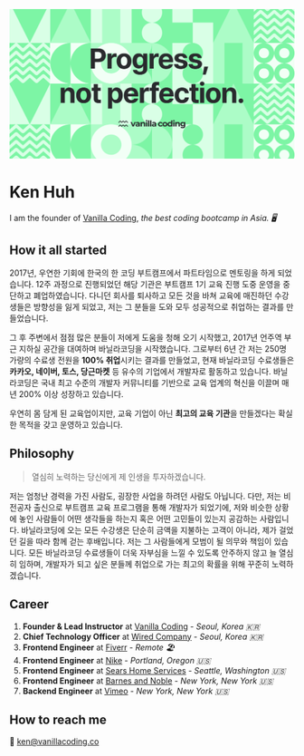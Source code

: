 ![Vanilla Coding](/image.png)

# Ken Huh

I am the founder of [Vanilla Coding](https://www.vanillacoding.co/), _the best coding bootcamp in Asia. 🖥_

## How it all started

2017년, 우연한 기회에 한국의 한 코딩 부트캠프에서 파트타임으로 멘토링을 하게 되었습니다. 12주 과정으로 진행되었던 해당 기관은 부트캠프 1기 교육 진행 도중 운영을 중단하고 폐업하였습니다. 다니던 회사를 퇴사하고 모든 것을 바쳐 교육에 매진하던 수강생들은 방향성을 잃게 되었고, 저는 그 분들을 도와 모두 성공적으로 취업하는 결과를 만들었습니다.

그 후 주변에서 점점 많은 분들이 저에게 도움을 청해 오기 시작했고, 2017년 언주역 부근 지하실 공간을 대여하며 바닐라코딩을 시작했습니다. 그로부터 6년 간 저는 250명 가량의 수료생 전원을 **100% 취업**시키는 결과를 만들었고, 현재 바닐라코딩 수료생들은 **카카오, 네이버, 토스, 당근마켓** 등 유수의 기업에서 개발자로 활동하고 있습니다. 바닐라코딩은 국내 최고 수준의 개발자 커뮤니티를 기반으로 교육 업계의 혁신을 이끌며 매년 200% 이상 성장하고 있습니다.

우연히 몸 담게 된 교육업이지만, 교육 기업이 아닌 **최고의 교육 기관**을 만들겠다는 확실한 목적을 갖고 운영하고 있습니다.

## Philosophy

>
> 열심히 노력하는 당신에게 제 인생을 투자하겠습니다.
>

저는 엄청난 경력을 가진 사람도, 굉장한 사업을 하려던 사람도 아닙니다. 다만, 저는 비전공자 출신으로 부트캠프 교육 프로그램을 통해 개발자가 되었기에, 저와 비슷한 상황에 놓인 사람들이 어떤 생각들을 하는지 혹은 어떤 고민들이 있는지 공감하는 사람입니다. 바닐라코딩에 오는 모든 수강생은 단순히 금액을 지불하는 고객이 아니라, 제가 걸었던 길을 따라 함께 걷는 후배입니다. 저는 그 사람들에게 모범이 될 의무와 책임이 있습니다. 모든 바닐라코딩 수료생들이 더욱 자부심을 느낄 수 있도록 안주하지 않고 늘 열심히 임하며, 개발자가 되고 싶은 분들께 취업으로 가는 최고의 확률을 위해 꾸준히 노력하겠습니다.

## Career

1. **Founder & Lead Instructor** at [Vanilla Coding](https://www.vanillacoding.co/) - _Seoul, Korea 🇰🇷_
2. **Chief Technology Officer** at [Wired Company](https://www.wired.company/) - _Seoul, Korea 🇰🇷_
3. **Frontend Engineer** at [Fiverr](https://www.fiverr.com/) - _Remote 🏖_
4. **Frontend Engineer** at [Nike](https://www.nike.com/) - _Portland, Oregon 🇺🇸_
5. **Frontend Engineer** at [Sears Home Services](https://www.sears.com/) - _Seattle, Washington 🇺🇸_
6. **Frontend Engineer** at [Barnes and Noble](https://www.barnesandnoble.com/) - _New York, New York 🇺🇸_
7. **Backend Engineer** at [Vimeo](https://vimeo.com/) - _New York, New York 🇺🇸_

## How to reach me

💌 [ken@vanillacoding.co](mailto:ken@vanillacoding.co)
